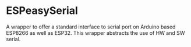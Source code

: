# ESPeasySerial

A wrapper to offer a standard interface to serial port on Arduino based ESP8266 as well as ESP32.
This wrapper abstracts the use of HW and SW serial.
